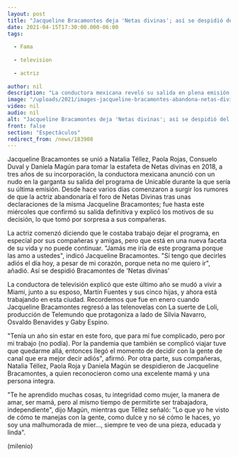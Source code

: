```yaml
---
layout: post
title: "Jacqueline Bracamontes deja 'Netas divinas'; así se despidió del programa"
date: 2021-04-15T17:30:00.000-06:00
tags:
  
  - Fama
  
  - television
  
  - actriz
  
author: nil
description: "La conductora mexicana reveló su salida en plena emisión del programa ante la sorpresa de sus compañeras; además explicó los motivos. "
image: "/uploads/2021/images-jacqueline-bracamontes-abandona-netas-divinas_0_0_1200_747.jpg"
video: nil
audio: nil
alt: "Jacqueline Bracamontes deja 'Netas divinas'; así se despidió del programa"
front: false
section: "Espectáculos"
redirect_from: /news/183908
---
```


Jacqueline Bracamontes se unió a Natalia Téllez, Paola Rojas, Consuelo Duval y Daniela Magún para tomar la estafeta de Netas divinas en 2018, a tres años de su incorporación, la conductora mexicana anunció con un nudo en la garganta su salida del programa de Unicable durante la que sería su última emisión. Desde hace varios días comenzaron a surgir los rumores de que la actriz abandonaría el foro de Netas Divinas tras unas declaraciones de la misma Jacqueline Bracamontes; fue hasta este miércoles que confirmó su salida definitiva y explicó los motivos de su decisión, lo que tomó por sorpresa a sus compañeras. 

La actriz comenzó diciendo que le costaba trabajo dejar el programa, en especial por sus compañeras y amigas, pero que está en una nueva faceta de su vida y no puede continuar.  "Jamás me iría de este programa porque las amo a ustedes", indicó Jacqueline Bracamontes. "Sí tengo que decirles adiós el día hoy, a pesar de mi corazón, porque neta no me quiero ir", añadió.  Así se despidió Bracamontes de 'Netas divinas' 

La conductora de televisión explicó que este último año se mudó a vivir a Miami, junto a su esposo, Martín Fuentes y sus cinco hijas, y ahora está trabajando en esta ciudad. Recordemos que fue en enero cuando Jacqueline Bracamontes regresó a las telenovelas con La suerte de Loli, producción de Telemundo que protagoniza a lado de Silvia Navarro, Osvaldo Benavides y Gaby Espino.  

"Tenía un año sin estar en este foro, que para mí fue complicado, pero por mi trabajo (no podía). Por la pandemia que también se complicó viajar tuve que quedarme allá, entonces llegó el momento de decidir con la gente de canal que era mejor decir adiós", afirmó.  Por otra parte, sus compañeras, Natalia Téllez, Paola Roja y Daniela Magún se despidieron de Jacqueline Bracamontes, a quien reconocieron como una excelente mamá y una persona integra.

"Te he aprendido muchas cosas, tu integridad como mujer, la manera de amar, ser mamá, pero al mismo tiempo de permitirte ser trabajadora, independiente", dijo Magún, mientras que Téllez señaló: "Lo que yo he visto de cómo te manejas con la gente, como dulce y no sé cómo le haces, yo soy una malhumorada de mier..., siempre te veo de una pieza, educada y linda".  

(milenio)